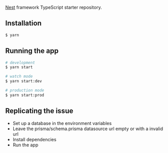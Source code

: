 [Nest](https://github.com/nestjs/nest) framework TypeScript starter repository.

## Installation

```bash
$ yarn
```

## Running the app

```bash
# development
$ yarn start

# watch mode
$ yarn start:dev

# production mode
$ yarn start:prod
```

## Replicating the issue

- Set up a database in the environment variables 
- Leave the prisma/schema.prisma datasource url empty or with a invalid url
- Install dependencies
- Run the app